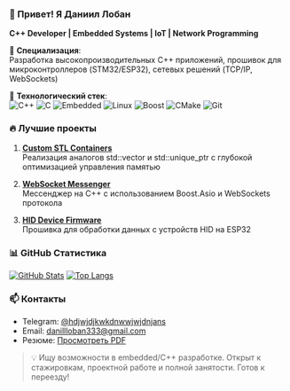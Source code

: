### 👋 Привет! Я Даниил Лобан
**C++ Developer | Embedded Systems | IoT | Network Programming**

🔧 **Специализация**:  
Разработка высокопроизводительных C++ приложений, прошивок для микроконтроллеров (STM32/ESP32), сетевых решений (TCP/IP, WebSockets)

🚀 **Технологический стек**:  
![C++](https://img.shields.io/badge/C++-00599C?logo=c%2B%2B&logoColor=white)
![C](https://img.shields.io/badge/C-A8B9CC?logo=c&logoColor=black)
![Embedded](https://img.shields.io/badge/Embedded-3DDC84?logo=arduino&logoColor=white)
![Linux](https://img.shields.io/badge/Linux-FCC624?logo=linux&logoColor=black)
![Boost](https://img.shields.io/badge/Boost-1570B5?logo=boost&logoColor=white)
![CMake](https://img.shields.io/badge/CMake-064F8C?logo=cmake&logoColor=white)
![Git](https://img.shields.io/badge/Git-F05032?logo=git&logoColor=white)

### 🔥 Лучшие проекты
1. **[Custom STL Containers](https://github.com/katchkatcher/custom-stl)**  
   Реализация аналогов std::vector и std::unique_ptr с глубокой оптимизацией управления памятью
   
2. **[WebSocket Messenger](https://github.com/katchkatcher/websocket-messenger)**  
   Мессенджер на C++ с использованием Boost.Asio и WebSockets протокола
   
3. **[HID Device Firmware](https://github.com/katchkatcher/hid-firmware)**  
   Прошивка для обработки данных с устройств HID на ESP32

### 📊 GitHub Статистика
[![GitHub Stats](https://github-readme-stats.vercel.app/api?username=katchkatcher&show_icons=true&theme=dark)](https://github.com/katchkatcher)
[![Top Langs](https://github-readme-stats.vercel.app/api/top-langs/?username=katchkatcher&layout=compact&theme=dark&hide=html,css)](https://github.com/katchkatcher)

### 📫 Контакты
- Telegram: [@hdjwjdjkwkdnwwjwjdnjans](https://t.me/hdjwjdjkwkdnwwjwjdnjans)
- Email: [danillloban333@gmail.com](mailto:danillloban333@gmail.com)
- Резюме: [Просмотреть PDF](ссылка_на_резюме) 

> 💡 Ищу возможности в embedded/C++ разработке. Открыт к стажировкам, проектной работе и полной занятости. Готов к переезду!
